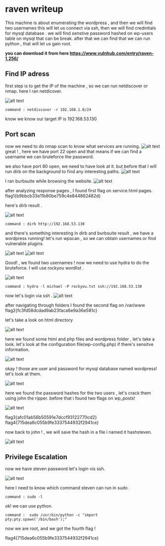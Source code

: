 # raven writeup


This machine is about enumerating the wordpress , and then we will find two usernames this will let us connect via ssh,
then we will find credintials for mysql database . we will find senstive password hashed on wp-users table on mysql that can be break.
after that we can find that we can run python , that will let us gain root.


**you can download it from here https://www.vulnhub.com/entry/raven-1,256/**

## Find  IP adress
first step is to get the IP of the machine , so we can run netdiscover or nmap.
here I ran netdicover.

![alt text](https://github.com/samar-yassin/writeups/blob/main/vulnhub/raven1/photos/netdiscover.png?raw=true)
```
command : netdiscover -r 192.168.1.0/24
```
know we know our target IP is 192.168.53.130


## Port scan
now we need to do nmap scan to know what services are running.
![alt text](https://github.com/samar-yassin/writeups/blob/main/vulnhub/raven1/photos/nmap-A.png?raw=true)
great ! , here we have port 22 open and that means if we can find a username we can bruteforce the password.

we also have port 80 open, we need to have look at it.
but before that I will run dirb on the background to find any interesting paths.
![alt text](https://github.com/samar-yassin/writeups/blob/main/vulnhub/raven1/photos/website.png?raw=true)



I ran burbsuite while browsing the website.
![alt text](https://github.com/samar-yassin/writeups/blob/main/vulnhub/raven1/photos/burbsuite.png?raw=true)



after analyzing response pages , I found first flag on service.html pages.
flag1{b9bbcb33e11b80be759c4e844862482d}

here's dirb result .

![alt text](https://github.com/samar-yassin/writeups/blob/main/vulnhub/raven1/photos/dirb.png?raw=true)

```
command : dirb http://192.168.53.130
```


and there's something interesting in dirb and burbsuite result , we have a wordpress running!
let's run wpscan , so we can obtain usernames or find vulnerable plugins.

![alt text](https://github.com/samar-yassin/writeups/blob/main/vulnhub/raven1/photos/wpscan.png?raw=true)
![alt text](https://github.com/samar-yassin/writeups/blob/main/vulnhub/raven1/photos/wpscan2.png?raw=true)

Good! , we found two usernames !
now we need to use hydra to do the bruteforce.
I will use rockyou wordlist .

![alt text](https://github.com/samar-yassin/writeups/blob/main/vulnhub/raven1/photos/hydra.png?raw=true)
```
command : hydra -l michael -P rockyou.txt ssh://192.168.53.130
```

now let's login via ssh .
![alt text](https://github.com/samar-yassin/writeups/blob/main/vulnhub/raven1/photos/michaelssh.png?raw=true)


after navigating through folders I found the second flag on /var/www
flag2{fc3fd58dcdad9ab23faca6e9a36e581c}                                                                                                           

let's take a look on html directory

![alt text](https://github.com/samar-yassin/writeups/blob/main/vulnhub/raven1/photos/config.png?raw=true)

here we found some html and php files and wordpress folder , let's take a look.
let's look at the configuration file(wp-config.php) if there's sensitve information.

![alt text](https://github.com/samar-yassin/writeups/blob/main/vulnhub/raven1/photos/db.png?raw=true)


okay ! those are user and password for mysql database named wordpress!
let's look at them.

![alt text](https://github.com/samar-yassin/writeups/blob/main/vulnhub/raven1/photos/wpusers.png?raw=true)


here we found the password hashes for the two users , let's crack them using john the ripper.
before that i found two flags on wp_posts!

![alt text](https://github.com/samar-yassin/writeups/blob/main/vulnhub/raven1/photos/flag3&4.png?raw=true)

flag3{afc01ab56b50591e7dccf93122770cd2}
flag4{715dea6c055b9fe3337544932f2941ce}

now back to john ! , we will save the hash in a file i named it hashsteven.

![alt text](https://github.com/samar-yassin/writeups/blob/main/vulnhub/raven1/photos/john.png?raw=true)

##  Privilege Escalation
now we have steven password let's login vis ssh.

![alt text](https://github.com/samar-yassin/writeups/blob/main/vulnhub/raven1/photos/stevenssh.png?raw=true)


here I need to know which command steven can run in sudo .
```
command : sudo -l
```

ok! we can use python.
```
command :  sudo /usr/bin/python -c "import pty;pty.spawn('/bin/bash');"
```

now we are root, and we got the fourth flag !

flag4{715dea6c055b9fe3337544932f2941ce}
